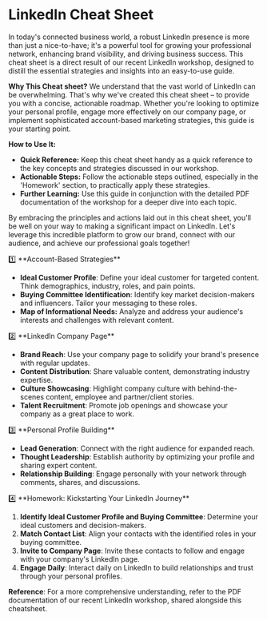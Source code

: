 # LinkedIn Cheat Sheet

In today's connected business world, a robust LinkedIn presence is more than just a nice-to-have; it's a powerful tool for growing your professional network, enhancing brand visibility, and driving business success. This cheat sheet is a direct result of our recent LinkedIn workshop, designed to distill the essential strategies and insights into an easy-to-use guide.

**Why This Cheat sheet?**
We understand that the vast world of LinkedIn can be overwhelming. That's why we've created this cheat sheet – to provide you with a concise, actionable roadmap. Whether you're looking to optimize your personal profile, engage more effectively on our company page, or implement sophisticated account-based marketing strategies, this guide is your starting point.

**How to Use It:**

- **Quick Reference:** Keep this cheat sheet handy as a quick reference to the key concepts and strategies discussed in our workshop.
- **Actionable Steps:** Follow the actionable steps outlined, especially in the 'Homework' section, to practically apply these strategies.
- **Further Learning:** Use this guide in conjunction with the detailed PDF documentation of the workshop for a deeper dive into each topic.

By embracing the principles and actions laid out in this cheat sheet, you'll be well on your way to making a significant impact on LinkedIn. Let's leverage this incredible platform to grow our brand, connect with our audience, and achieve our professional goals together!

<aside>
1️⃣ **Account-Based Strategies**

- **Ideal Customer Profile**: 
Define your ideal customer for targeted content. Think demographics, industry, roles, and pain points.
- **Buying Committee Identification**: Identify key market decision-makers and influencers. Tailor your messaging to these roles.
- **Map of Informational Needs:** 
Analyze and address your audience's interests and challenges with relevant content.

</aside>

<aside>
2️⃣ **LinkedIn Company Page**

- **Brand Reach**: Use your company page to solidify your brand's presence with regular updates.
- **Content Distribution**: Share valuable content, demonstrating industry expertise.
- **Culture Showcasing**: Highlight company culture with behind-the-scenes content, employee and partner/client stories.
- **Talent Recruitment**: Promote job openings and showcase your company as a great place to work.
</aside>

<aside>
3️⃣ **Personal Profile Building**

- **Lead Generation**: Connect with the right audience for expanded reach.
- **Thought Leadership**: Establish authority by optimizing your profile and sharing expert content.
- **Relationship Building**: Engage personally with your network through comments, shares, and discussions.

</aside>

<aside>
4️⃣ **Homework: Kickstarting Your LinkedIn Journey**

1. **Identify Ideal Customer Profile and Buying Committee**: Determine your ideal customers and decision-makers.
2. **Match Contact List**: Align your contacts with the identified roles in your buying committee.
3. **Invite to Company Page**: Invite these contacts to follow and engage with your company's LinkedIn page.
4. **Engage Daily**: Interact daily on LinkedIn to build relationships and trust through your personal profiles.
</aside>

**Reference**: For a more comprehensive understanding, refer to the PDF documentation of our recent LinkedIn workshop, shared alongside this cheatsheet.
